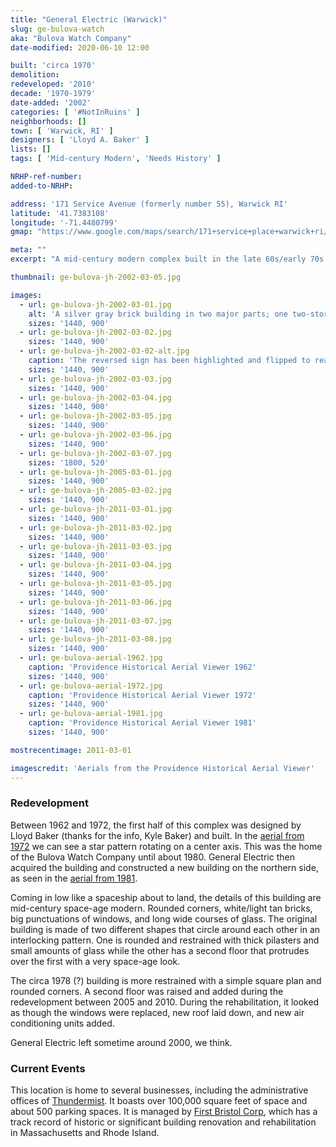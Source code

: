 ```yaml
---
title: "General Electric (Warwick)"
slug: ge-bulova-watch
aka: "Bulova Watch Company"
date-modified: 2020-06-10 12:00

built: 'circa 1970'
demolition: 
redeveloped: '2010'
decade: '1970-1979'
date-added: '2002'
categories: [ '#NotInRuins' ]
neighborhoods: []
town: [ 'Warwick, RI' ]
designers: [ 'Lloyd A. Baker' ]
lists: []
tags: [ 'Mid-century Modern', 'Needs History' ]

NRHP-ref-number:
added-to-NRHP:

address: '171 Service Avenue (formerly number 55), Warwick RI'
latitude: '41.7383108'
longitude: '-71.4480799'
gmap: "https://www.google.com/maps/search/171+service+place+warwick+ri/@41.7383108,-71.4480799,17z/data=!3m1!4b1"

meta: ""
excerpt: "A mid-century modern complex built in the late 60s/early 70s for Bulova Watch and then occupied by General Electric for about 20 years."

thumbnail: ge-bulova-jh-2002-03-05.jpg

images:
  - url: ge-bulova-jh-2002-03-01.jpg
    alt: 'A silver gray brick building in two major parts; one two-story, and another one story. Both feature large commercial plate glass windows and large-radius rounded corners. In general, it looks very space age and mid-century.'
    sizes: '1440, 900'
  - url: ge-bulova-jh-2002-03-02.jpg
    sizes: '1440, 900'
  - url: ge-bulova-jh-2002-03-02-alt.jpg
    caption: 'The reversed sign has been highlighted and flipped to read “General Electric”'
    sizes: '1440, 900'
  - url: ge-bulova-jh-2002-03-03.jpg
    sizes: '1440, 900'
  - url: ge-bulova-jh-2002-03-04.jpg
    sizes: '1440, 900'
  - url: ge-bulova-jh-2002-03-05.jpg
    sizes: '1440, 900'
  - url: ge-bulova-jh-2002-03-06.jpg
    sizes: '1440, 900'
  - url: ge-bulova-jh-2002-03-07.jpg
    sizes: '1800, 520'
  - url: ge-bulova-jh-2005-03-01.jpg
    sizes: '1440, 900'
  - url: ge-bulova-jh-2005-03-02.jpg
    sizes: '1440, 900'
  - url: ge-bulova-jh-2011-03-01.jpg
    sizes: '1440, 900'
  - url: ge-bulova-jh-2011-03-02.jpg
    sizes: '1440, 900'
  - url: ge-bulova-jh-2011-03-03.jpg
    sizes: '1440, 900'
  - url: ge-bulova-jh-2011-03-04.jpg
    sizes: '1440, 900'
  - url: ge-bulova-jh-2011-03-05.jpg
    sizes: '1440, 900'
  - url: ge-bulova-jh-2011-03-06.jpg
    sizes: '1440, 900'
  - url: ge-bulova-jh-2011-03-07.jpg
    sizes: '1440, 900'
  - url: ge-bulova-jh-2011-03-08.jpg
    sizes: '1440, 900'
  - url: ge-bulova-aerial-1962.jpg
    caption: 'Providence Historical Aerial Viewer 1962'
    sizes: '1440, 900'
  - url: ge-bulova-aerial-1972.jpg
    caption: 'Providence Historical Aerial Viewer 1972'
    sizes: '1440, 900'
  - url: ge-bulova-aerial-1981.jpg
    caption: 'Providence Historical Aerial Viewer 1981'
    sizes: '1440, 900'

mostrecentimage: 2011-03-01

imagescredit: 'Aerials from the Providence Historical Aerial Viewer'
---
```


### Redevelopment

Between 1962 and 1972, the first half of this complex was designed by Lloyd Baker (thanks for the info, Kyle Baker) and built. In the [aerial from 1972](#photo-ge-bulova-aerial-1972) we can see a star pattern rotating on a center axis. This was the home of the Bulova Watch Company until about 1980. General Electric then acquired the building and constructed a new building on the northern side, as seen in the [aerial from 1981](#photo-ge-bulova-aerial-1981). 

Coming in low like a spaceship about to land, the details of this building are mid-century space-age modern. Rounded corners, white/light tan bricks, big punctuations of windows, and long wide courses of glass. The original building is made of two different shapes that circle around each other in an interlocking pattern. One is rounded and restrained with thick pilasters and small amounts of glass while the other has a second floor that protrudes over the first with a very space-age look. 

The circa 1978 (?) building is more restrained with a simple square plan and rounded corners. A second floor was raised and added during the redevelopment between 2005 and 2010. During the rehabilitation, it looked as though the windows were replaced, new roof laid down, and new air conditioning units added.

General Electric left sometime around 2000, we think. 


### Current Events

This location is home to several businesses, including the administrative offices of [Thundermist](//www.thundermisthealth.org). It boasts over 100,000 square feet of space and about 500 parking spaces. It is managed by [First Bristol Corp](//firstbristol.com), which has a track record of historic or significant building renovation and rehabilitation in Massachusetts and Rhode Island.
